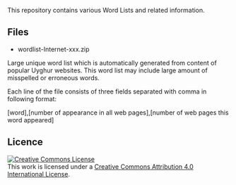 This repository contains various Word Lists and related information.

Files
-----
* wordlist-Internet-xxx.zip

Large unique word list which is automatically generated from content of popular Uyghur websites. This word list may include large amount of misspelled or erroneous words.

Each line of the file consists of three fields separated with comma in following format:

[word],[number of appearance in all web pages],[number of web pages this word appeared] 



Licence
-------
<a rel="license" href="http://creativecommons.org/licenses/by/4.0/deed.en_US"><img alt="Creative Commons License" style="border-width:0" src="http://i.creativecommons.org/l/by/4.0/88x31.png" /></a><br />This <span xmlns:dct="http://purl.org/dc/terms/" href="http://purl.org/dc/dcmitype/Text" rel="dct:type">work</span> is licensed under a <a rel="license" href="http://creativecommons.org/licenses/by/4.0/deed.en_US">Creative Commons Attribution 4.0 International License</a>.
